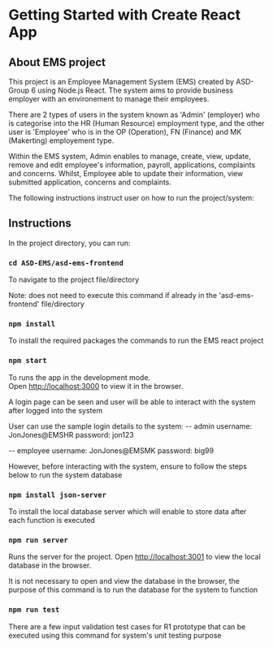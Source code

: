 # Getting Started with Create React App

## About EMS project
This project is an Employee Management System (EMS) created by ASD-Group 6 using Node.js React. The system aims to provide business employer with an environement to manage their employees. 

There are 2 types of users in the system known as 'Admin' (employer) who is categorise into the HR (Human Resource) employment type, and the other user is 'Employee' who is in the OP (Operation), FN (Finance) and MK (Makerting) employement type.

Within the EMS system, Admin enables to manage, create, view, update, remove and edit employee's information, payroll, applications, complaints and concerns. Whilst, Employee able to update their information, view submitted application, concerns and complaints.

The following instructions instruct user on how to run the project/system:

## Instructions

In the project directory, you can run:

### `cd ASD-EMS/asd-ems-frontend` 

To navigate to the project file/directory

Note: does not need to execute this command if already in the 'asd-ems-frontend' file/directory

### `npm install`

To install the required packages the commands to run the EMS react project

### `npm start`

To runs the app in the development mode.\
Open [http://localhost:3000](http://localhost:3000) to view it in the browser.

A login page can be seen and user will be able to interact with the system after logged into the system

User can use the sample login details to the system:
-- admin
    username: JonJones@EMSHR
    password: jon123

-- employee
    username: JonJones@EMSMK
    password: big99

However, before interacting with the system, ensure to follow the steps below to run the system database

### `npm install json-server`

To install the local database server which will enable to store data after each function is executed

### `npm run server`

Runs the server for the project.
Open [http://localhost:3001](http://localhost:3001) to view the local database in the browser.

It is not necessary to open and view the database in the browser, the purpose of this command is to run the database
for the system to function

### `npm run test`

There are a few input validation test cases for R1 prototype that can be executed using this command
for system's unit testing purpose

